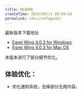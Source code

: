 ```yaml
---
title: README
createTime: 2024/09/11 09:50:34
permalink: /docs/s47qgea2/
---
```

最新版本下载地址

- [Egret Wing 4.0.3 for Windows](http://tool.egret-labs.org/EgretWing/electron/EgretWing-v4.0.3.exe?d=0707)
- [Egret Wing 4.0.3 for Mac OS](http://tool.egret-labs.org/EgretWing/electron/EgretWing-v4.0.3.dmg?d=0707)

本版本进行了部分细节优化。

## 体验优化：

- 优化通知系统，去掉部分无用内容。
